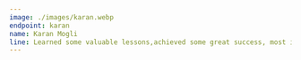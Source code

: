 ```yaml
---
image: ./images/karan.webp
endpoint: karan
name: Karan Mogli
line: Learned some valuable lessons,achieved some great success, most importantly met the most important people in my life here
---
```


